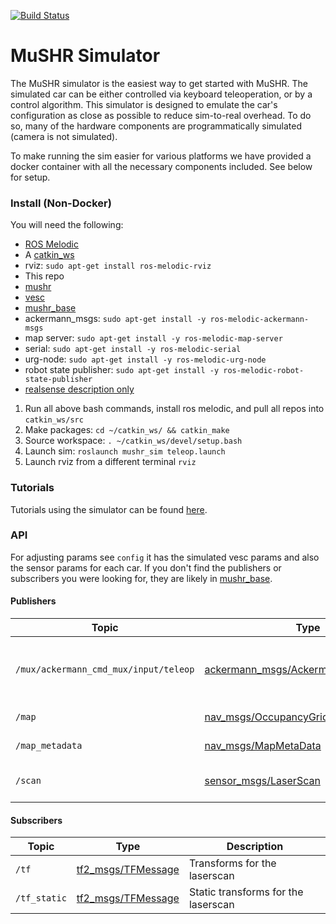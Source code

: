 [![Build Status](https://dev.azure.com/prl-mushr/mushr_sim/_apis/build/status/prl-mushr.mushr_sim?branchName=master)](https://dev.azure.com/prl-mushr/mushr_sim/_build/latest?definitionId=5&branchName=master)

# MuSHR Simulator
The MuSHR simulator is the easiest way to get started with MuSHR. The simulated car can be either controlled via keyboard teleoperation, or by a control algorithm. This simulator is designed to emulate the car's configuration as close as possible to reduce sim-to-real overhead. To do so, many of the hardware components are programmatically simulated (camera is not simulated).

To make running the sim easier for various platforms we have provided a docker container with all the necessary components included. See below for setup.

<!--
### Install (Docker)
To run the sim you will need to install docker from [here](https://docs.docker.com/v17.12/install/) and docker-compose found [here](https://docs.docker.com/compose/install/). You will also need the host computer to have some nvidia driver. The default driver setup is for `nvidia-390`. You can check your driver version in [linux](https://linuxconfig.org/how-to-check-nvidia-driver-version-on-your-linux-system). You will also need [git](https://git-scm.com/book/en/v2/Getting-Started-Installing-Git).

1. Open up a terminal
2. Check if docker is running: `docker run hello-world`. If not, run:
 - Linux:`systemctl start docker` 
 - Mac: `open /Applications/Docker.app` 
 - Windows: `restart-service *docker*`  
3. Clone this repo: 
`git clone https://github.com/prl-mushr/mushr_sim && cd mushr_sim/docker/`
4. Using your favorite text editor, change .env to your nvidia driver version number ingoring numbers past decimal and ones digit. For example, 341.2 would become 340
 5. `docker-compose up -d` This should create a container visible if you type `docker ps`
 A map with a car model and arrow of the car pose should now be visible in rviz and a small gray window should also appear.
 9. Give it an initial pose using the "2D Pose Estimate" button at the top of the rviz window. And drive around using the WSDA keys while the small gray window is in focus 
10. To enter the container use `docker exec -it <container ID> bash` You will be the developer user. If you need to be root to download additional software run `docker exec -it -u 0 <container ID> bash`.  
 -->
### Install (Non-Docker)
You will need the following:  
- [ROS Melodic](http://wiki.ros.org/melodic/Installation)
- A [catkin_ws](http://wiki.ros.org/catkin/Tutorials/create_a_workspace)
- rviz: `sudo apt-get install ros-melodic-rviz`
- This repo
- [mushr](https://github.com/prl-mushr/mushr)
- [vesc](https://github.com/prl-mushr/vesc)
- [mushr_base](https://github.com/prl-mushr/mushr_base)
- ackermann_msgs: `sudo apt-get install -y ros-melodic-ackermann-msgs`
- map server: `sudo apt-get install -y ros-melodic-map-server`
- serial: `sudo apt-get install -y ros-melodic-serial`
- urg-node: `sudo apt-get install -y ros-melodic-urg-node`
- robot state publisher: `sudo apt-get install -y ros-melodic-robot-state-publisher`
- [realsense description only](https://github.com/IntelRealSense/realsense-ros/tree/development/realsense2_description)

1. Run all above bash commands, install ros melodic, and pull all repos into `catkin_ws/src`
2. Make packages: `cd ~/catkin_ws/ && catkin_make`
3. Source workspace: `. ~/catkin_ws/devel/setup.bash`
4. Launch sim: `roslaunch mushr_sim teleop.launch`
5. Launch rviz from a different terminal `rviz`

### Tutorials
Tutorials using the simulator can be found [here](https://prl-mushr.github.io/tutorials/quickstart/).

### API
For adjusting params see `config` it has the simulated vesc params and also the sensor params for each car. If you don't find the publishers or subscribers you were looking for, they are likely in [mushr_base](https://github.com/prl-mushr/mushr_base).

#### Publishers
Topic | Type | Description
------|------|------------
`/mux/ackermann_cmd_mux/input/teleop`| [ackermann_msgs/AckermannDriveStamped](http://docs.ros.org/api/ackermann_msgs/html/msg/AckermannDriveStamped.html) | Publish teleop controls from keyboard
`/map` | [nav_msgs/OccupancyGrid](http://docs.ros.org/api/nav_msgs/html/msg/OccupancyGrid.html) | Map from map server
`/map_metadata` | [nav_msgs/MapMetaData](http://docs.ros.org/api/nav_msgs/html/msg/MapMetaData.html) | Map metadata
`/scan` | [sensor_msgs/LaserScan](http://docs.ros.org/api/sensor_msgs/html/msg/LaserScan.html) | Simulated laser scan topic

#### Subscribers
Topic | Type | Description
------|------|------------
`/tf` | [tf2_msgs/TFMessage](http://docs.ros.org/api/tf2_msgs/html/msg/TFMessage.html) | Transforms for the laserscan
`/tf_static` | [tf2_msgs/TFMessage](http://docs.ros.org/api/tf2_msgs/html/msg/TFMessage.html) | Static transforms for the laserscan
